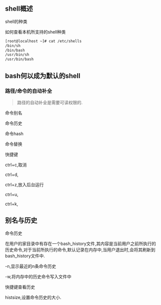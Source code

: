 ## shell概述





shell的种类



如何查看本机所支持的shell种类

```bash
[root@localhost ~]# cat /etc/shells
/bin/sh
/bin/bash
/usr/bin/sh
/usr/bin/bash
```



## bash何以成为默认的shell

### 路径/命令的自动补全

> 路径的自动补全是需要可读权限的.



命令别名

命令历史

命令hash

命令替换

快捷键

ctrl+c,取消

ctrl+d,

ctrl+z,放入后台运行

ctrl+u,

ctrl+k,







## 别名与历史

命令历史

在用户的家目录中有存在一个bash_history文件,其内容是当前用户之前所执行的历史命令,对于当前所执行的命令,默认记录在内存中,当用户退出时,会将其刷新到bash_history文件中.

-n,显示最近的n条命令历史

-w,将内存中的历史命令写入文件中



快捷键查看历史

histsize,设置命令历史的大小.




















